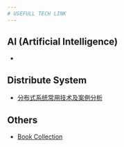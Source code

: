 ```yaml
---
# USEFULL TECH LINK
---
```

## AI (Artificial Intelligence)
*
## Distribute System
* [分布式系统常用技术及案例分析](https://github.com/waylau/distributed-systems-technologies-and-cases-analysis) 

## Others
* [Book Collection](https://github.com/waylau/books-collection)